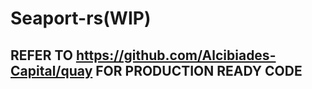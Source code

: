 # Seaport-rs(WIP)

## REFER TO https://github.com/Alcibiades-Capital/quay FOR PRODUCTION READY CODE
